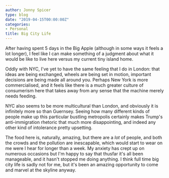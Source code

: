 ```yaml
---
author: Jonny Spicer
type: blog
date: "2019-04-15T00:00:00Z"
categories:
- Personal
title: Big City Life
---
```

After having spent 5 days in the Big Apple (although in some ways it feels a lot
longer), I feel like I can make something of a judgment about what it would be like
to live here versus my current tiny island home.

Oddly with NYC, I've yet to have the same feeling that I do in London: that ideas
are being exchanged, wheels are being set in motion, important decisions are being
made all around you. Perhaps New York is more commercialised, and it feels like
there is a much greater culture of consumerism here that takes away from any sense
that the machine merely needs feeding.

NYC also seems to be more multicultural than London, and obviously it is infinitely
more so than Guernsey. Seeing how many different kinds of people make up this particular
bustling metropolis certainly makes Trump's anti-immigration rhetoric that much
more disappointing, and indeed any other kind of intolerance pretty upsetting.

The food here is, naturally, amazing, but there are a *lot* of people, and both
the crowds and the pollution are inescapable, which would start to wear on me
were I hear for longer than a week. My anxiety has crept up on numerous occasions
but I'm happy to say that thusfar it's all been manageable, and it hasn't stopped
me doing anything. I think full time big city life is sadly not for me, but it's been an
amazing opportunity to come and marvel at the skyline anyway.
